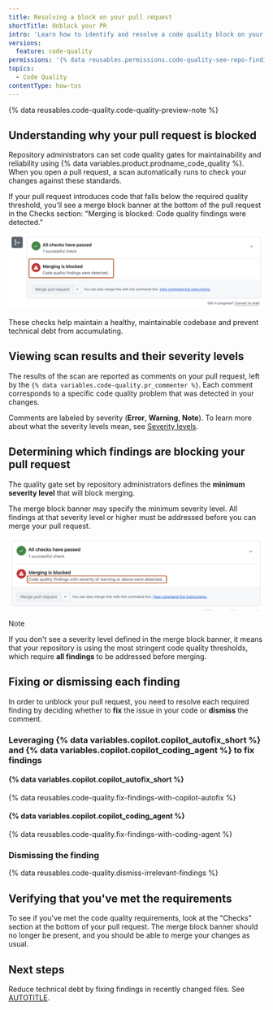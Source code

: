 ```yaml
---
title: Resolving a block on your pull request
shortTitle: Unblock your PR
intro: 'Learn how to identify and resolve a code quality block on your pull request so you can merge your changes.'
versions:
  feature: code-quality
permissions: '{% data reusables.permissions.code-quality-see-repo-findings %}'
topics:
  - Code Quality
contentType: how-tos
---
```


{% data reusables.code-quality.code-quality-preview-note %}

## Understanding why your pull request is blocked

Repository administrators can set code quality gates for maintainability and reliability using {% data variables.product.prodname_code_quality %}. When you open a pull request, a scan automatically runs to check your changes against these standards.

If your pull request introduces code that falls below the required quality threshold, you’ll see a merge block banner at the bottom of the pull request in the Checks section:
"Merging is blocked: Code quality findings were detected."

![Screenshot of the merge block banner in the Checks section of a pull request.](/assets/images/help/code-quality/code-quality-merge-block.png)

These checks help maintain a healthy, maintainable codebase and prevent technical debt from accumulating.

## Viewing scan results and their severity levels

The results of the scan are reported as comments on your pull request, left by the `{% data variables.code-quality.pr_commenter %}`. Each comment corresponds to a specific code quality problem that was detected in your changes.

Comments are labeled by severity (**Error**, **Warning**, **Note**). To learn more about what the severity levels mean, see [Severity levels](/code-security/code-quality/reference/metrics-and-ratings#severity-levels).

## Determining which findings are blocking your pull request

The quality gate set by repository administrators defines the **minimum severity level** that will block merging.

The merge block banner may specify the minimum severity level. All findings at that severity level or higher must be addressed before you can merge your pull request.

![Screenshot of the merge block banner in the Checks section of a pull request.](/assets/images/help/code-quality/merge-block-warnings.png)

> [!NOTE]
> If you don't see a severity level defined in the merge block banner, it means that your repository is using the most stringent code quality thresholds, which require **all findings** to be addressed before merging.

## Fixing or dismissing each finding

In order to unblock your pull request, you need to resolve each required finding by deciding whether to **fix** the issue in your code or **dismiss** the comment.

### Leveraging {% data variables.copilot.copilot_autofix_short %} and {% data variables.copilot.copilot_coding_agent %} to fix findings

#### {% data variables.copilot.copilot_autofix_short %}

{% data reusables.code-quality.fix-findings-with-copilot-autofix %}

#### {% data variables.copilot.copilot_coding_agent %}

{% data reusables.code-quality.fix-findings-with-coding-agent %}

### Dismissing the finding

{% data reusables.code-quality.dismiss-irrelevant-findings %}

## Verifying that you've met the requirements

To see if you've met the code quality requirements, look at the "Checks" section at the bottom of your pull request. The merge block banner should no longer be present, and you should be able to merge your changes as usual.

## Next steps

Reduce technical debt by fixing findings in recently changed files. See [AUTOTITLE](/code-security/code-quality/tutorials/improve-recent-merges).
